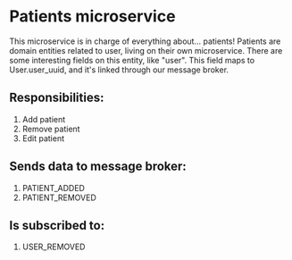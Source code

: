 # Patients microservice
This microservice is in charge of everything about... patients!
Patients are domain entities related to user, living on their own
microservice. There are some interesting fields on this entity, like
"user". This field maps to User.user_uuid, and it's linked through our 
message broker.

## Responsibilities:

1. Add patient
2. Remove patient
3. Edit patient

## Sends data to message broker:

1. PATIENT_ADDED
2. PATIENT_REMOVED

## Is subscribed to:

1. USER_REMOVED

